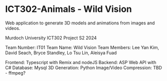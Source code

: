 # ICT302-Animals - Wild Vision

Web application to generate 3D models and animations from images and videos.

Murdoch University ICT302 Project S2 2024

Team Number:  IT01
Team Name: Wild Vision
Team Members:
Lee Yan Kim,
David Seach,
Bryce Standley,
Lo Tsu Lin,
Aleisya Fuad


Frontend: Typescript with Remix and nodeJS
Backend: ASP Web API with C#
Database: Mysql
3D Generation: Python
Image/Video Compression: TBD - ffmpeg?